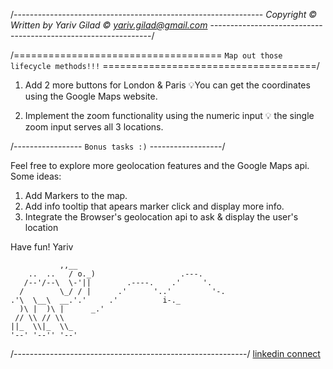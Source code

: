 /--------------------------------------------------------------
_Copyright © Written by Yariv Gilad © <yariv.gilad@gmail.com>_
---------------------------------------------------------------/

/====================================
`Map out those lifecycle methods!!!`
=====================================/

1. Add 2 more buttons for London & Paris
   💡You can get the coordinates using the Google Maps website.

2. Implement the zoom functionality using the numeric input
   💡 the single zoom input serves all 3 locations.

/-----------------
`Bonus tasks :)`
------------------/

Feel free to explore more geolocation features and the Google Maps api.
Some ideas:

1. Add Markers to the map.
2. Add info tooltip that apears marker click and display more info.
3. Integrate the Browser's geolocation api
   to ask & display the user's location

Have fun!
Yariv

               ,,__
        ..  ..   / o._)                   .---.
       /--'/--\  \-'||        .----.    .'     '.
      /        \_/ / |      .'      '..'         '-.
    .'\  \__\  __.'.'     .'          i-._
      )\ |  )\ |      _.'
     // \\ // \\
    ||_  \\|_  \\_
    '--' '--'' '--'

/----------------------------------------------------------/
[linkedin connect](https://www.linkedin.com/in/yarivgilad/)
